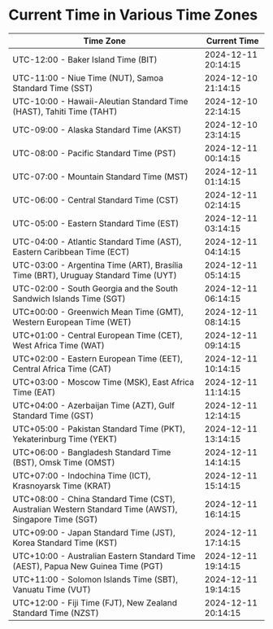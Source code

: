 # Current Time in Various Time Zones

| Time Zone | Current Time |
|-----------|--------------|
| UTC-12:00 - Baker Island Time (BIT) | 2024-12-11 20:14:15 |
| UTC-11:00 - Niue Time (NUT), Samoa Standard Time (SST) | 2024-12-10 21:14:15 |
| UTC-10:00 - Hawaii-Aleutian Standard Time (HAST), Tahiti Time (TAHT) | 2024-12-10 22:14:15 |
| UTC-09:00 - Alaska Standard Time (AKST) | 2024-12-10 23:14:15 |
| UTC-08:00 - Pacific Standard Time (PST) | 2024-12-11 00:14:15 |
| UTC-07:00 - Mountain Standard Time (MST) | 2024-12-11 01:14:15 |
| UTC-06:00 - Central Standard Time (CST) | 2024-12-11 02:14:15 |
| UTC-05:00 - Eastern Standard Time (EST) | 2024-12-11 03:14:15 |
| UTC-04:00 - Atlantic Standard Time (AST), Eastern Caribbean Time (ECT) | 2024-12-11 04:14:15 |
| UTC-03:00 - Argentina Time (ART), Brasília Time (BRT), Uruguay Standard Time (UYT) | 2024-12-11 05:14:15 |
| UTC-02:00 - South Georgia and the South Sandwich Islands Time (SGT) | 2024-12-11 06:14:15 |
| UTC±00:00 - Greenwich Mean Time (GMT), Western European Time (WET) | 2024-12-11 08:14:15 |
| UTC+01:00 - Central European Time (CET), West Africa Time (WAT) | 2024-12-11 09:14:15 |
| UTC+02:00 - Eastern European Time (EET), Central Africa Time (CAT) | 2024-12-11 10:14:15 |
| UTC+03:00 - Moscow Time (MSK), East Africa Time (EAT) | 2024-12-11 11:14:15 |
| UTC+04:00 - Azerbaijan Time (AZT), Gulf Standard Time (GST) | 2024-12-11 12:14:15 |
| UTC+05:00 - Pakistan Standard Time (PKT), Yekaterinburg Time (YEKT) | 2024-12-11 13:14:15 |
| UTC+06:00 - Bangladesh Standard Time (BST), Omsk Time (OMST) | 2024-12-11 14:14:15 |
| UTC+07:00 - Indochina Time (ICT), Krasnoyarsk Time (KRAT) | 2024-12-11 15:14:15 |
| UTC+08:00 - China Standard Time (CST), Australian Western Standard Time (AWST), Singapore Time (SGT) | 2024-12-11 16:14:15 |
| UTC+09:00 - Japan Standard Time (JST), Korea Standard Time (KST) | 2024-12-11 17:14:15 |
| UTC+10:00 - Australian Eastern Standard Time (AEST), Papua New Guinea Time (PGT) | 2024-12-11 19:14:15 |
| UTC+11:00 - Solomon Islands Time (SBT), Vanuatu Time (VUT) | 2024-12-11 19:14:15 |
| UTC+12:00 - Fiji Time (FJT), New Zealand Standard Time (NZST) | 2024-12-11 20:14:15 |
